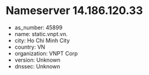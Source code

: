 # Nameserver 14.186.120.33

* as_number: 45899
* name: static.vnpt.vn.
* city: Ho Chi Minh City
* country: VN
* organization: VNPT Corp
* version: Unknown
* dnssec: Unknown

